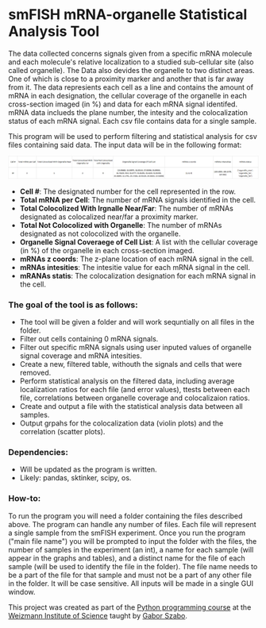 # smFISH mRNA-organelle Statistical Analysis Tool

The data collected concerns signals given from a specific mRNA molecule and each molecule's relative localization to a studied sub-cellular site (also called organelle). The Data also devides the organelle to two distinct areas. One of which is close to a proximity marker and another that is far away from it. The data represients each cell as a line and contains the amount of mRNA in each designation, the cellular coverage of the organelle in each cross-section imaged (in %) and data for each mRNA signal identifed. mRNA data inclueds the plane number, the intesity and the colocalization status of each mRNA signal. Each csv file contains data for a single sample.

This program will be used to perform filtering and statistical analysis for csv files containing said data. The input data will be in the following format:

![table](img/start_table.png)

- **Cell #**: The designated number for the cell represented in the row.
- **Total mRNA per Cell**: The number of mRNA signals identified in the cell.
- **Total Colocolized With Irgnalle Near/Far**: The number of mRNAs designated as colocalized near/far a proximity marker.
- **Total Not Colocolized with Organelle**: The number of mRNAs designated as not colocolized with the organelle.
- **Organelle Signal Coveraege of Cell List**: A list with the cellular coverage (in %) of the organelle in each cross-section imaged.
- **mRNAs z coords**: The z-plane location of each mRNA signal in the cell.
- **mRNAs intesities**: The intesitie value for each mRNA signal in the cell.
- **mRANAs statis**: The colocalization designation for each mRNA signal in the cell.

### The goal of the tool is as follows:
- The tool will be given a folder and will work sequntially on all files in the folder.
- Filter out cells containing 0 mRNA signals.
- Filter out specific mRNA signals using user inputed values of organelle signal coverage and mRNA intesities.
- Create a new, filtered table, withouth the signals and cells that were removed.
- Perform statistical analysis on the filtered data, including average localization ratios for each file (and error values), ttests between each file, correlations between organelle coverage and colocalizaion ratios.
- Create and output a file with the statistical analysis data between all samples.
- Output grpahs for the colocalization data (violin plots) and the correlation (scatter plots).

### Dependencies:
- Will be updated as the program is written.
- Likely: pandas, sktinker, scipy, os.

### How-to:
To run the program you will need a folder containing the files described above. The program can handle any number of files. Each file will represent a single sample from the smFISH experiment.
Once you run the program ("main file name") you will be prompted to input the folder with the files, the number of samples in the experiment (an int), a name for each sample (will appear in the graphs and tables), and a distinct name for the file of each sample (will be used to identify the file in the folder). The file name needs to be a part of the file for that sample and must not be a part of any other file in the folder. It will be case sensitive.
All inputs will be made in a single GUI window.

This project was created as part of the [Python programming course](https://github.com/szabgab/wis-python-course-2024-04) at the [Weizmann Institute of Science](https://www.weizmann.ac.il/) taught by [Gabor Szabo](https://szabgab.com/).
